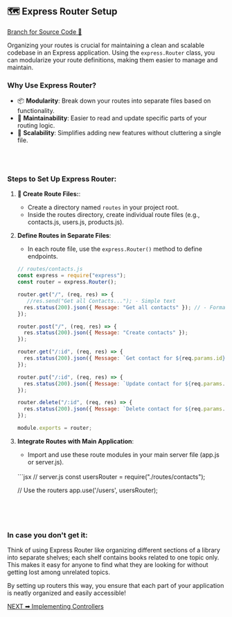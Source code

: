 ## 🗺️ Express Router Setup
[Branch for Source Code 📂
](https://github.com/RajonDey/node-express-quickstart/tree/1-Express-Router-Setup)

Organizing your routes is crucial for maintaining a clean and scalable codebase in an Express application. Using the `express.Router` class, you can modularize your route definitions, making them easier to manage and maintain.
<br>

### Why Use Express Router?
*   📦 **Modularity**: Break down your routes into separate files based on functionality.
*   🔧 **Maintainability**: Easier to read and update specific parts of your routing logic.
*   🚀 **Scalability**: Simplifies adding new features without cluttering a single file.

<br> 
<br> 

### Steps to Set Up Express Router:

1.  **📁 Create Route Files:**:
    *   Create a directory named `routes` in your project root.
    *   Inside the routes directory, create individual route files (e.g., contacts.js, users.js, products.js).
  
2.  **Define Routes in Separate Files**:
    *   In each route file, use the `express.Router()` method to define endpoints.
        <br> 
       ```jsx
       // routes/contacts.js
       const express = require("express");
       const router = express.Router();
       
       router.get("/", (req, res) => {
          //res.send("Get all Contacts..."); - Simple text
         res.status(200).json({ Message: "Get all contacts" }); // - Formatted JSON-formatted data
       });
       
       router.post("/", (req, res) => {
         res.status(200).json({ Message: "Create contacts" }); 
       });
       
       router.get("/:id", (req, res) => {
         res.status(200).json({ Message: `Get contact for ${req.params.id}` }); 
       });
       
       router.put("/:id", (req, res) => {
         res.status(200).json({ Message: `Update contact for ${req.params.id}` }); 
       });
       
       router.delete("/:id", (req, res) => {
         res.status(200).json({ Message: `Delete contact for ${req.params.id}` }); 
       });
       
       module.exports = router;
       ```


3.  **Integrate Routes with Main Application**:
    *   Import and use these route modules in your main server file (app.js or server.js).
      <br>   
       ```jsx
       // server.js
       const usersRouter = require("./routes/contacts");
       
       // Use the routers
       app.use('/users', usersRouter);
       ```

<br>  
<br>  

### In case you don't get it:

Think of using Express Router like organizing different sections of a library into separate shelves; each shelf contains books related to one topic only. This makes it easy for anyone to find what they are looking for without getting lost among unrelated topics.

By setting up routers this way, you ensure that each part of your application is neatly organized and easily accessible!

[NEXT ➡ Implementing Controllers](https://github.com/RajonDey/node-express-quickstart/blob/main/STEPS/step-4.md)
